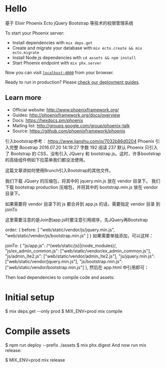 # Hello
基于
Elixir
 Phoenix
 Ecto
 jQuery
 Bootstrap 等技术的权限管理系统

To start your Phoenix server:

  * Install dependencies with `mix deps.get`
  * Create and migrate your database with `mix ecto.create && mix ecto.migrate`
  * Install Node.js dependencies with `cd assets && npm install`
  * Start Phoenix endpoint with `mix phx.server`

Now you can visit [`localhost:4000`](http://localhost:4000) from your browser.

Ready to run in production? Please [check our deployment guides](http://www.phoenixframework.org/docs/deployment).

## Learn more

  * Official website: http://www.phoenixframework.org/
  * Guides: http://phoenixframework.org/docs/overview
  * Docs: https://hexdocs.pm/phoenix
  * Mailing list: http://groups.google.com/group/phoenix-talk
  * Source: https://github.com/phoenixframework/phoenix

引入bootstrap参考：
https://www.jianshu.com/p/7032b86d0204
Phoenix 引入完整 Boostrap
2016.07.20 14:19:27
字数 192
阅读 237
默认 Phoenix 只引入了 Bootstrap 的 CSS，没有引入 JQuery 和 bootstrap.js。这时，许多bootstrap的高级组件例如下拉菜单我们都没法使用。

这篇文章讲如何使用Brunch引入Bootstrap的其他文件。

我们下载 JQuery 的压缩包，将其中的 jquery.min.js 放在 vendor 目录下。
我们下载 bootstrap production 压缩包，并将其中的 bootstrap.min.js 放在 vendor 目录下。

如果需要将 vendor 目录下的 js 都合并到 app.js 的话，需要指定 vendor 目录
到 joinTo

这里需要注意的是Join到app.js时要注意引用顺序，先JQuery再Bootstrap

order: {
  before: [
    "web/static/vendor/js/jquery.min.js",
    "web/static/vendor/js/bootstrap.min.js"
  ]
}
如果需要单独添加，可以这样：

joinTo: {
    "js/app.js": /^(web\/static\/js)|(node_modules)/,
    "js/ex_admin_common.js": ["web/static/vendor/ex_admin_common.js"],
    "js/admin_lte2.js": ["web/static/vendor/admin_lte2.js"],
    "js/jquery.min.js": ["web/static/vendor/jquery.min.js"],
    "js/bootstrap.min.js": ["web/static/vendor/bootstrap.min.js"]
},
然后在 app.html 中引用即可：

<script src="<%= static_path(@conn, "/js/jquery.min.js") %>"></script>
<script src="<%= static_path(@conn, "/js/bootstrap.min.js") %>"></script>
<script src="<%= static_path(@conn, "/js/app.js") %>"></script>


Then load dependencies to compile code and assets:

# Initial setup
$ mix deps.get --only prod
$ MIX_ENV=prod mix compile

# Compile assets
$ npm run deploy --prefix ./assets
$ mix phx.digest
And now run mix release:

$ MIX_ENV=prod mix release
